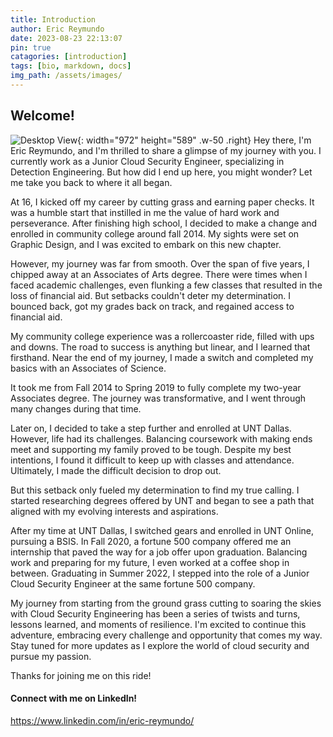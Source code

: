```yaml
---
title: Introduction
author: Eric Reymundo
date: 2023-08-23 22:13:07
pin: true
catagories: [introduction]
tags: [bio, markdown, docs]
img_path: /assets/images/
---
```


## Welcome!

![Desktop View](1677268059300.jpeg){: width="972" height="589" .w-50 .right}
Hey there, I'm Eric Reymundo, and I'm thrilled to share a glimpse of my journey with you. I currently work as a Junior Cloud Security Engineer, specializing in Detection Engineering. But how did I end up here, you might wonder? Let me take you back to where it all began.

At 16, I kicked off my career by cutting grass and earning paper checks. It was a humble start that instilled in me the value of hard work and perseverance. After finishing high school, I decided to make a change and enrolled in community college around fall 2014. My sights were set on Graphic Design, and I was excited to embark on this new chapter.

However, my journey was far from smooth. Over the span of five years, I chipped away at an Associates of Arts degree. There were times when I faced academic challenges, even flunking a few classes that resulted in the loss of financial aid. But setbacks couldn't deter my determination. I bounced back, got my grades back on track, and regained access to financial aid.

My community college experience was a rollercoaster ride, filled with ups and downs. The road to success is anything but linear, and I learned that firsthand. Near the end of my journey, I made a switch and completed my basics with an Associates of Science.

It took me from Fall 2014 to Spring 2019 to fully complete my two-year Associates degree. The journey was transformative, and I went through many changes during that time.

Later on, I decided to take a step further and enrolled at UNT Dallas. However, life had its challenges. Balancing coursework with making ends meet and supporting my family proved to be tough. Despite my best intentions, I found it difficult to keep up with classes and attendance. Ultimately, I made the difficult decision to drop out.

But this setback only fueled my determination to find my true calling. I started researching degrees offered by UNT and began to see a path that aligned with my evolving interests and aspirations.

After my time at UNT Dallas, I switched gears and enrolled in UNT Online, pursuing a BSIS. In Fall 2020, a fortune 500 company offered me an internship that paved the way for a job offer upon graduation. Balancing work and preparing for my future, I even worked at a coffee shop in between. Graduating in Summer 2022, I stepped into the role of a Junior Cloud Security Engineer at the same fortune 500 company. 

My journey from starting from the ground grass cutting to soaring the skies with Cloud Security Engineering has been a series of twists and turns, lessons learned, and moments of resilience. I'm excited to continue this adventure, embracing every challenge and opportunity that comes my way. Stay tuned for more updates as I explore the world of cloud security and pursue my passion.

Thanks for joining me on this ride!

#### Connect with me on LinkedIn!
https://www.linkedin.com/in/eric-reymundo/
